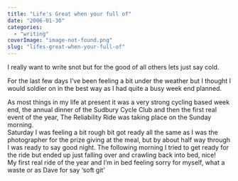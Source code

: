 ```yaml
---
title: "Life's Great when your full of"
date: "2006-01-30"
categories: 
  - "writing"
coverImage: "image-not-found.png"
slug: "lifes-great-when-your-full-of"
---
```


I really want to write snot but for the good of all others lets just say cold.

For the last few days I’ve been feeling a bit under the weather but I thought I would soldier on in the best way as I had quite a busy week end planned.

As most things in my life at present it was a very strong cycling based week end, the annual dinner of the Sudbury Cycle Club and then the first real event of the year, The Reliability Ride was taking place on the Sunday morning.  
Saturday I was feeling a bit rough bit got ready all the same as I was the photographer for the prize giving at the meal, but by about half way through I was ready to say good night. The following morning I tried to get ready for the ride but ended up just falling over and crawling back into bed, nice!  
My first real ride of the year and I’m in bed feeling sorry for myself, what a waste or as Dave for say ‘soft git’
